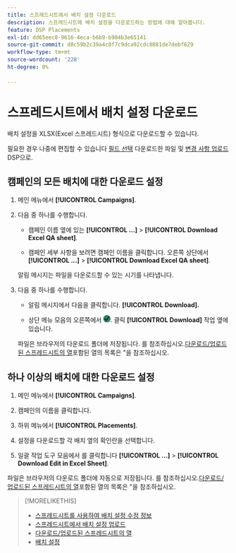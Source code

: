 ```yaml
---
title: 스프레드시트에서 배치 설정 다운로드
description: 스프레드시트에 배치 설정을 다운로드하는 방법에 대해 알아봅니다.
feature: DSP Placements
exl-id: dd65eec8-9616-4eca-b6b9-b904b3e65141
source-git-commit: d8c59b2c39a4c0f7c9dca92cdc8081de7debf629
workflow-type: tm+mt
source-wordcount: '228'
ht-degree: 0%

---
```


# 스프레드시트에서 배치 설정 다운로드

배치 설정을 XLSX(Excel 스프레드시트) 형식으로 다운로드할 수 있습니다.

필요한 경우 나중에 편집할 수 있습니다 [필드 선택](qa-sheet-columns.md) 다운로드한 파일 및 [변경 사항 업로드](qa-sheet-upload.md) DSP으로.

## 캠페인의 모든 배치에 대한 다운로드 설정

1. 메인 메뉴에서 **[!UICONTROL Campaigns]**.

1. 다음 중 하나를 수행합니다.

   * 캠페인 이름 옆에 있는 **[!UICONTROL ...]** > **[!UICONTROL Download Excel QA sheet]**.

   * 캠페인 세부 사항을 보려면 캠페인 이름을 클릭합니다. 오른쪽 상단에서 **[!UICONTROL ...]** > **[!UICONTROL Download Excel QA sheet]**.

   알림 메시지는 파일을 다운로드할 수 있는 시기를 나타냅니다.

1. 다음 중 하나를 수행합니다.

   * 알림 메시지에서 다음을 클릭합니다. **[!UICONTROL Download].**

   * 상단 메뉴 모음의 오른쪽에서 ![작업](/help/dsp/assets/downloads.png). 클릭 **[!UICONTROL Download]** 작업 옆에 있습니다.

   파일은 브라우저의 다운로드 폴더에 저장됩니다. 를 참조하십시오.[다운로드/업로드된 스프레드시트의 열](qa-sheet-columns.md)포함된 열의 목록은 &quot;을 참조하십시오.

## 하나 이상의 배치에 대한 다운로드 설정

1. 메인 메뉴에서 **[!UICONTROL Campaigns]**.

1. 캠페인의 이름을 클릭합니다.

1. 하위 메뉴에서 **[!UICONTROL Placements]**.

1. 설정을 다운로드할 각 배치 옆의 확인란을 선택합니다.

1. 일괄 작업 도구 모음에서 를 클릭합니다 **[!UICONTROL ...]** > **[!UICONTROL Download Edit in Excel Sheet]**.

파일은 브라우저의 다운로드 폴더에 자동으로 저장됩니다. 를 참조하십시오.[다운로드/업로드된 스프레드시트의 열](qa-sheet-columns.md)포함된 열의 목록은 &quot;을 참조하십시오.

>[!MORELIKETHIS]
>
>* [스프레드시트를 사용하여 배치 설정 수정 정보](qa-about.md)
>* [스프레드시트에서 배치 설정 업로드](qa-sheet-upload.md)
>* [다운로드/업로드된 스프레드시트의 열](qa-sheet-columns.md)
>* [배치 설정](/help/dsp/campaign-management/placements/placement-settings.md)
